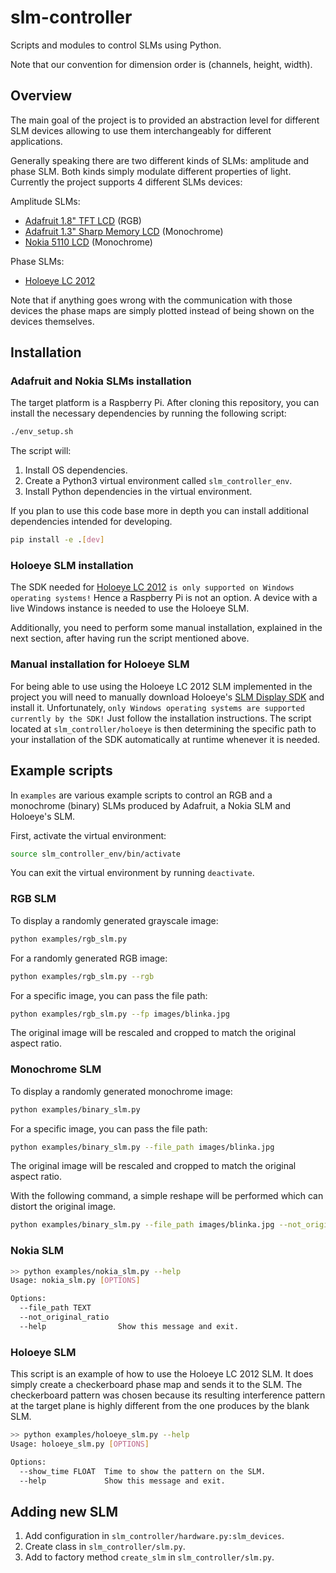 # slm-controller

Scripts and modules to control SLMs using Python.

Note that our convention for dimension order is (channels, height, width).

## Overview

The main goal of the project is to provided an abstraction level for different
SLM devices allowing to use them interchangeably for different applications.

Generally speaking there are two different kinds of SLMs: amplitude and phase
SLM. Both kinds simply modulate different properties of light. Currently the
project supports 4 different SLMs devices:

Amplitude SLMs:

- [Adafruit 1.8" TFT LCD](https://learn.adafruit.com/1-8-tft-display/overview) (RGB)
- [Adafruit 1.3" Sharp Memory LCD](https://learn.adafruit.com/adafruit-sharp-memory-display-breakout) (Monochrome)
- [Nokia 5110 LCD](https://learn.adafruit.com/nokia-5110-3310-monochrome-lcd) (Monochrome)

Phase SLMs:

- [Holoeye LC 2012](https://holoeye.com/lc-2012-spatial-light-modulator/)

Note that if anything goes wrong
with the communication with those devices the phase maps are simply plotted
instead of being shown on the devices themselves.

## Installation

### Adafruit and Nokia SLMs installation

The target platform is a Raspberry Pi. After cloning this repository, you can
install the necessary dependencies by running the following script:

```sh
./env_setup.sh
```

The script will:

1. Install OS dependencies.
2. Create a Python3 virtual environment called `slm_controller_env`.
3. Install Python dependencies in the virtual environment.

If you plan to use this code base more in depth you can install additional
dependencies intended for developing.

```sh
pip install -e .[dev]
```

<!-- TODO needed? -->
<!-- ### No Raspberry Pi?

You can still try out some features of this library by running:

```sh
pip install -e .[dev]
```

You won't be able to run any examples programs on use the physical SLMs. -->

### Holoeye SLM installation

The SDK needed for [Holoeye LC
2012](https://holoeye.com/lc-2012-spatial-light-modulator/) `is only supported on Windows operating systems!` Hence a Raspberry Pi is not an option. A device
with
a live Windows instance is needed to use the Holoeye SLM.

Additionally, you need to perform some manual installation, explained in the
next section, after having run the script mentioned above.

### Manual installation for Holoeye SLM

For being able to use using the Holoeye LC
2012 SLM implemented in the
project you will need to manually download Holoeye's [SLM Display
SDK](https://customers.holoeye.com/slm-display-sdk-v3-0-for-python-windows/) and
install it. Unfortunately, `only Windows operating systems are supported currently by the SDK!` Just
follow the installation instructions. The script located at
`slm_controller/holoeye` is then determining the specific path to your installation of the
SDK automatically at runtime whenever it is needed.

## Example scripts

In `examples` are various example scripts to control an RGB and a monochrome
(binary) SLMs produced by
Adafruit, a Nokia SLM and Holoeye's SLM.

First, activate the virtual environment:

```sh
source slm_controller_env/bin/activate
```

You can exit the virtual environment by running `deactivate`.

### RGB SLM

To display a randomly generated grayscale image:

```sh
python examples/rgb_slm.py
```

For a randomly generated RGB image:

```sh
python examples/rgb_slm.py --rgb
```

For a specific image, you can pass the file path:

```sh
python examples/rgb_slm.py --fp images/blinka.jpg
```

The original image will be rescaled and cropped to match the original aspect ratio.

### Monochrome SLM

To display a randomly generated monochrome image:

```sh
python examples/binary_slm.py
```

For a specific image, you can pass the file path:

```sh
python examples/binary_slm.py --file_path images/blinka.jpg
```

The original image will be rescaled and cropped to match the original aspect ratio.

With the following command, a simple reshape will be performed which can distort the original image.

```sh
python examples/binary_slm.py --file_path images/blinka.jpg --not_original_ratio
```

### Nokia SLM

<!-- TODO add documentation for nokia slm example -->

```sh
>> python examples/nokia_slm.py --help
Usage: nokia_slm.py [OPTIONS]

Options:
  --file_path TEXT
  --not_original_ratio
  --help                Show this message and exit.
```

### Holoeye SLM

<!-- TODO add random pattern, and scaling -->

This script is an example of how to use the Holoeye LC 2012 SLM. It does simply
create a checkerboard phase map and sends it to the SLM. The checkerboard pattern was
chosen because its resulting interference pattern at the target plane is highly
different from the one produces by the blank SLM.

```sh
>> python examples/holoeye_slm.py --help
Usage: holoeye_slm.py [OPTIONS]

Options:
  --show_time FLOAT  Time to show the pattern on the SLM.
  --help             Show this message and exit.
```

## Adding new SLM

1. Add configuration in `slm_controller/hardware.py:slm_devices`.
2. Create class in `slm_controller/slm.py`.
3. Add to factory method `create_slm` in `slm_controller/slm.py`.
